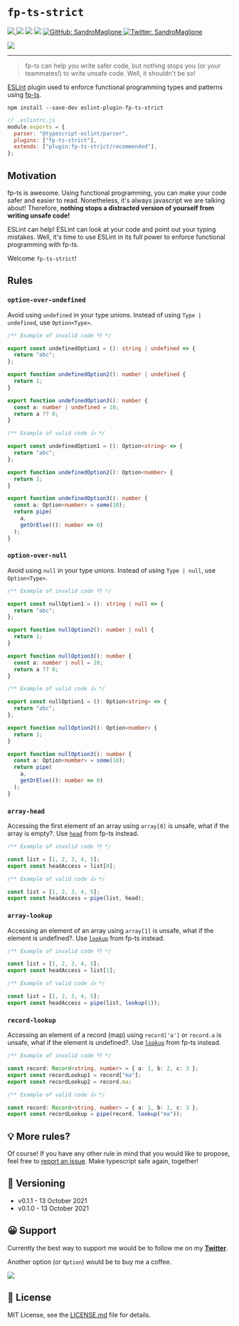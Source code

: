 # `fp-ts-strict`

<p>
  <a href="https://github.com/SandroMaglione/eslint-plugin-fp-ts-strict">
    <img src="https://img.shields.io/github/stars/SandroMaglione/eslint-plugin-fp-ts-strict?logo=github" />
  </a>
  <img src="https://img.shields.io/github/repo-size/SandroMaglione/eslint-plugin-fp-ts-strict" />
  <img src="https://img.shields.io/github/license/SandroMaglione/eslint-plugin-fp-ts-strict?logo=github" />
  <img src="https://img.shields.io/github/contributors-anon/SandroMaglione/eslint-plugin-fp-ts-strict" />
  <a href="https://github.com/SandroMaglione">
    <img alt="GitHub: SandroMaglione" src="https://img.shields.io/github/followers/SandroMaglione?label=Follow&style=social" target="_blank" />
  </a>
  <a href="https://twitter.com/SandroMaglione">
    <img alt="Twitter: SandroMaglione" src="https://img.shields.io/twitter/follow/SandroMaglione.svg?style=social" target="_blank" />
  </a>
</p>

<a href="https://www.buymeacoffee.com/sandromaglione">
    <img src="https://shields.io/badge/sandromaglione-Support--me-FFDD00?logo=buy-me-a-coffee&style=for-the-badge&link=https://www.buymeacoffee.com/sandromaglione" />
</a>

---

> fp-ts can help you write safer code, but nothing stops you (or your teammates!) to write unsafe code. Well, it shouldn't be so!

[ESLint](https://eslint.org/) plugin used to enforce functional programming types and patterns using [fp-ts](https://github.com/gcanti/fp-ts).

```shell
npm install --save-dev eslint-plugin-fp-ts-strict
```

```js
// .eslintrc.js
module.exports = {
  parser: "@typescript-eslint/parser",
  plugins: ["fp-ts-strict"],
  extends: ["plugin:fp-ts-strict/recommended"],
};
```

## Motivation

fp-ts is awesome. Using functional programming, you can make your code safer and easier to read. Nonetheless, it's always javascript we are talking about! Therefore, **nothing stops a distracted version of yourself from writing unsafe code!**

ESLint can help! ESLint can look at your code and point out your typing mistakes. Well, it's time to use ESLint in its full power to enforce functional programming with fp-ts.

Welcome `fp-ts-strict`!

## Rules

### `option-over-undefined`

Avoid using `undefined` in your type unions. Instead of using `Type | undefined`, use `Option<Type>`.

```ts
/** Example of invalid code 👎 */

export const undefinedOption1 = (): string | undefined => {
  return "abc";
};

export function undefinedOption2(): number | undefined {
  return 1;
}

export function undefinedOption3(): number {
  const a: number | undefined = 10;
  return a ?? 0;
}
```

```ts
/** Example of valid code 👍 */

export const undefinedOption1 = (): Option<string> => {
  return "abc";
};

export function undefinedOption2(): Option<number> {
  return 1;
}

export function undefinedOption3(): number {
  const a: Option<number> = some(10);
  return pipe(
    a,
    getOrElse((): number => 0)
  );
}
```

### `option-over-null`

Avoid using `null` in your type unions. Instead of using `Type | null`, use `Option<Type>`.

```ts
/** Example of invalid code 👎 */

export const nullOption1 = (): string | null => {
  return "abc";
};

export function nullOption2(): number | null {
  return 1;
}

export function nullOption3(): number {
  const a: number | null = 10;
  return a ?? 0;
}
```

```ts
/** Example of valid code 👍 */

export const nullOption1 = (): Option<string> => {
  return "abc";
};

export function nullOption2(): Option<number> {
  return 1;
}

export function nullOption3(): number {
  const a: Option<number> = some(10);
  return pipe(
    a,
    getOrElse((): number => 0)
  );
}
```

### `array-head`

Accessing the first element of an array using `array[0]` is unsafe, what if the array is empty?. Use [`head`](https://gcanti.github.io/fp-ts/modules/Array.ts.html#head) from fp-ts instead.

```ts
/** Example of invalid code 👎 */

const list = [1, 2, 3, 4, 5];
export const headAccess = list[0];
```

```ts
/** Example of valid code 👍 */

const list = [1, 2, 3, 4, 5];
export const headAccess = pipe(list, head);
```

### `array-lookup`

Accessing an element of an array using `array[1]` is unsafe, what if the element is undefined?. Use [`lookup`](https://gcanti.github.io/fp-ts/modules/Array.ts.html#lookup) from fp-ts instead.

```ts
/** Example of invalid code 👎 */

const list = [1, 2, 3, 4, 5];
export const headAccess = list[1];
```

```ts
/** Example of valid code 👍 */

const list = [1, 2, 3, 4, 5];
export const headAccess = pipe(list, lookup(1));
```

### `record-lookup`

Accessing an element of a record (map) using `record['a']` or `record.a` is unsafe, what if the element is undefined?. Use [`lookup`](https://gcanti.github.io/fp-ts/modules/Record.ts.html#lookup) from fp-ts instead.

```ts
/** Example of invalid code 👎 */

const record: Record<string, number> = { a: 1, b: 2, c: 3 };
export const recordLookup1 = record["ma"];
export const recordLookup2 = record.ma;
```

```ts
/** Example of valid code 👍 */

const record: Record<string, number> = { a: 1, b: 2, c: 3 };
export const recordLookup = pipe(record, lookup("ma"));
```

## 💡 More rules?

Of course! If you have any other rule in mind that you would like to propose, feel free to [report an issue](https://github.com/SandroMaglione/eslint-plugin-fp-ts-strict/issues). Make typescript safe again, together!

## 📃 Versioning

- v0.1.1 - 13 October 2021
- v0.1.0 - 13 October 2021

## 😀 Support

Currently the best way to support me would be to follow me on my [**Twitter**](https://twitter.com/SandroMaglione).

Another option (or `Option`) would be to buy me a coffee.

<a href="https://www.buymeacoffee.com/sandromaglione">
<img src="https://shields.io/badge/sandromaglione-Support--me-FFDD00?logo=buy-me-a-coffee&style=for-the-badge&link=https://www.buymeacoffee.com/sandromaglione" />
</a>

## 👀 License

MIT License, see the [LICENSE.md](https://github.com/SandroMaglione/eslint-plugin-fp-ts-strict/blob/main/LICENSE) file for details.
